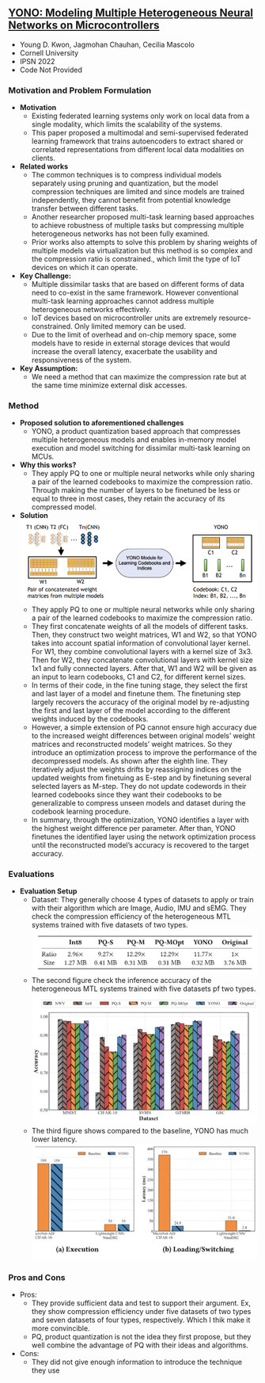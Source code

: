 ## [YONO: Modeling Multiple Heterogeneous Neural Networks on Microcontrollers](https://arxiv.org/abs/2203.03794)

* Young D. Kwon, Jagmohan Chauhan, Cecilia Mascolo
* Cornell University
* IPSN 2022
* Code Not Provided

### Motivation and Problem Formulation
* **Motivation**
    * Existing federated learning systems only work on local data from a single modality, which limits the scalability of the systems.
    * This paper proposed a multimodal and semi-supervised federated learning framework that trains autoencoders to extract shared or correlated representations from different local data modalities on clients.
* **Related works**
    * The common techniques is to compress individual models separately using pruning and quantization, but the model compression techniques are limited and since models are trained independently, they cannot benefit from potential knowledge transfer between different tasks. 
    * Another researcher proposed multi-task learning based approaches to achieve robustness of multiple tasks but compressing multiple heterogeneous networks has not been fully examined. 
    * Prior works also attempts to solve this problem by sharing weights of multiple models via virtualization but this method is so complex and the compression ratio is constrained., which limit the type of IoT devices on which it can operate.
* **Key Challenge:**
    * Multiple dissimilar tasks that are based on different forms of data need to co-exist in the same framework. However conventional multi-task learning approaches cannot address multiple heterogeneous networks effectively.
    * IoT devices based on microcontroller units are extremely resource-constrained. Only limited memory can be used.
    * Due to the limit of overhead and on-chip memory space, some models have to reside in external storage devices that would increase the overall latency, exacerbate the usability and responsiveness of the system.
* **Key Assumption:**
    * We need a method that can maximize the compression rate but at the same time minimize external disk accesses.

### Method
* **Proposed solution to aforementioned challenges**
    * YONO, a product quantization based approach that compresses multiple heterogeneous models and enables in-memory model execution and model switching for dissimilar multi-task learning on MCUs.
* **Why this works?**
    * They apply PQ to one or multiple neural networks while only sharing a pair of the learned codebooks to maximize the compression ratio. Through making the number of layers to be finetuned be less or equal to three in most cases, they retain the accuracy of its compressed model.
* **Solution**
    ![Overview of the offline component of YONO](OverallOfYONO.png)
    * They apply PQ to one or multiple neural networks while only sharing a pair of the learned codebooks to maximize the compression ratio.
    * They first concatenate weights of all the models of different tasks. Then, they construct two weight matrices, W1 and W2, so that YONO takes into account spatial information of convolutional layer kernel. For W1, they combine convolutional layers with a kernel size of 3x3. Then for W2, they concatenate convolutional layers with kernel size 1x1 and fully connected layers. After that, W1 and W2 will be given as an input to learn codebooks, C1 and C2, for different kernel sizes.
    * In terms of their code, in the fine tuning stage, they select the first and last layer of a model and finetune them. The finetuning step largely recovers the accuracy of the original model by re-adjusting the first and last layer of the model according to the different weights induced by the codebooks. 
    * However, a simple extension of PQ cannot ensure high accuracy due to the increased weight differences between original models’ weight matrices and reconstructed models’ weight matrices. So they introduce an optimization process to improve the performance of the decompressed models. As shown after the eighth line. They iteratively adjust the weights drifts by reassigning indices on the updated weights from finetuing as E-step and by finetuning several selected layers as M-step. They do not update codewords in their learned codebooks since they want their codebooks to be generalizable to compress unseen models and dataset during the codebook learning procedure.
    * In summary, through the optimization, YONO identifies a layer with the highest weight difference per parameter. After than, YONO finetunes the identified layer using the network optimization process until the reconstructed model’s accuracy is recovered to the target accuracy.

### Evaluations

* **Evaluation Setup**
    * Dataset: They generally choose 4 types of datasets to apply or train with their algorithm which are Image, Audio, IMU and sEMG.
    They check the compression efficiency of the heterogeneous MTL systems trained with five datasets of two types.
    ![Compression Efficiency](CompressionEfficiency.png)
    * The second figure check the inference accuracy of the heterogeneous MTL systems trained with five datasets pf two types.
    ![Inference Accuracy](InferenceAccuracy.png)
    * The third figure shows compared to the baseline, YONO has much lower latency.
    ![Latency Comparasion](Latency.png)

### Pros and Cons
* Pros:
    * They provide sufficient data and test to support their argument. Ex, they show compression efficiency under five datasets of two types and seven datasets of four types, respectively. Which I thik make it more convincible.
    * PQ, product quantization is not the idea they first propose, but they well combine the advantage of PQ with their ideas and algorithms.
* Cons:
    * They did not give enough information to introduce the technique they use
